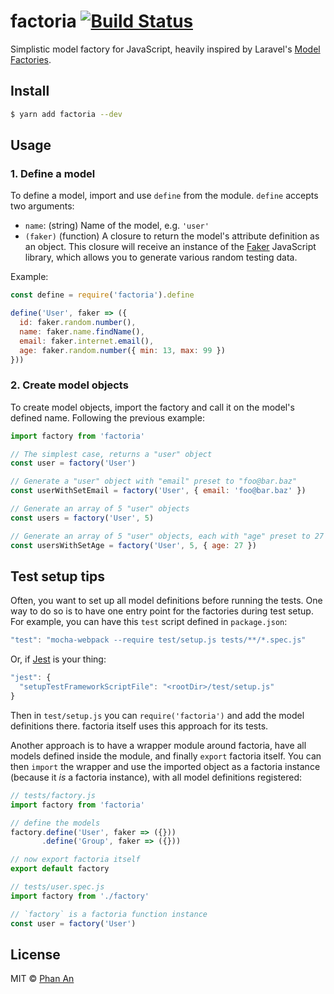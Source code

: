 # factoria [![Build Status](https://travis-ci.org/phanan/factoria.svg?branch=master)](https://travis-ci.org/phanan/factoria)

Simplistic model factory for JavaScript, heavily inspired by Laravel's [Model Factories](https://laravel.com/docs/5.5/database-testing#writing-factories).


## Install

```bash
$ yarn add factoria --dev
```


## Usage

### 1. Define a model

To define a model, import and use `define` from the module. `define` accepts two arguments:

* `name`: (string) Name of the model, e.g. `'user'`
* `(faker)` (function) A closure to return the model's attribute definition as an object. This closure will receive an instance of the [Faker](https://github.com/Marak/faker.js/) JavaScript library, which allows you to generate various random testing data.

Example:

```js
const define = require('factoria').define

define('User', faker => ({
  id: faker.random.number(),
  name: faker.name.findName(),
  email: faker.internet.email(),
  age: faker.random.number({ min: 13, max: 99 })
}))
```

### 2. Create model objects

To create model objects, import the factory and call it on the model's defined name. Following the previous example:

```js
import factory from 'factoria'

// The simplest case, returns a "user" object
const user = factory('User')

// Generate a "user" object with "email" preset to "foo@bar.baz"
const userWithSetEmail = factory('User', { email: 'foo@bar.baz' })

// Generate an array of 5 "user" objects
const users = factory('User', 5)

// Generate an array of 5 "user" objects, each with "age" preset to 27
const usersWithSetAge = factory('User', 5, { age: 27 })
```


## Test setup tips

Often, you want to set up all model definitions before running the tests. One way to do so is to have one entry point for the factories during test setup. For example, you can have this `test` script defined in `package.json`:

```js
"test": "mocha-webpack --require test/setup.js tests/**/*.spec.js"
```

Or, if [Jest](https://facebook.github.io/jest/) is your thing:

```js
"jest": {
  "setupTestFrameworkScriptFile": "<rootDir>/test/setup.js"
}
```

Then in `test/setup.js` you can `require('factoria')` and add the model definitions there. factoria itself uses this approach for its tests.

Another approach is to have a wrapper module around factoria, have all models defined inside the module, and finally `export` factoria itself. You can then `import` the wrapper and use the imported object as a factoria instance (because it _is_ a factoria instance), with all model definitions registered:

```js
// tests/factory.js
import factory from 'factoria'

// define the models
factory.define('User', faker => ({}))
       .define('Group', faker => ({}))

// now export factoria itself
export default factory
```

```js
// tests/user.spec.js
import factory from './factory'

// `factory` is a factoria function instance
const user = factory('User')
```


###

## License

MIT © [Phan An](https://phanan.net)
